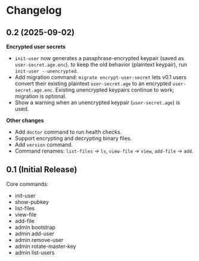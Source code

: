# Changelog

## 0.2 (2025-09-02)

**Encrypted user secrets**
- `init-user` now generates a passphrase-encrypted keypair (saved as `user-secret.age.enc`).
  to keep the old behavior (plaintext keypair), run `init-user --unencrypted`.
- Add migration command: `migrate encrypt-user-secret` lets v0.1 users convert their
  existing plaintext `user-secret.age` to an encrypted `user-secret.age.enc`.
  Existing unencrypted keypairs continue to work; migration is optional.
- Show a warning when an unencrypted keypair (`user-secret.age`) is used.

**Other changes**
- Add `doctor` command to run health checks.
- Support encrypting and decrypting binary files.
- Add `version` command.
- Command renames: `list-files` → `ls`, `view-file` → `view`, `add-file` → `add`.

## 0.1 (Initial Release)

Core commands:
- init-user
- show-pubkey
- list-files
- view-file
- add-file
- admin bootstrap
- admin add-user
- admin remove-user
- admin rotate-master-key
- admin list-users
